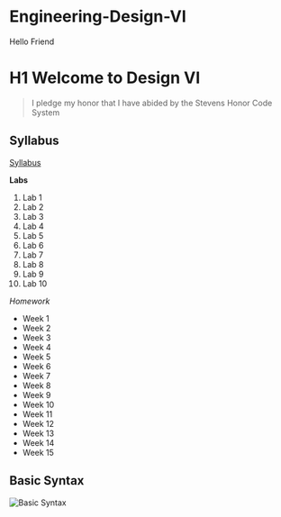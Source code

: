 # Engineering-Design-VI
Hello Friend

# H1 Welcome to Design VI
> I pledge my honor that I have abided by the Stevens Honor Code System

**Syllabus**
---
[Syllabus]([https://www.example.com](https://sit.instructure.com/courses/77142))

**Labs**
1. Lab 1
2. Lab 2
3. Lab 3
4. Lab 4
5. Lab 5
6. Lab 6
7. Lab 7
8. Lab 8
9. Lab 9
10. Lab 10

*Homework*
- Week 1
- Week 2
- Week 3
- Week 4
- Week 5
- Week 6
- Week 7
- Week 8
- Week 9 
- Week 10
- Week 11
- Week 12
- Week 13
- Week 14
- Week 15

**Basic Syntax**
---
![Basic Syntax](https://github.com/user-attachments/assets/b67af6ae-f7bb-4ed9-930e-24effbe08de7)
